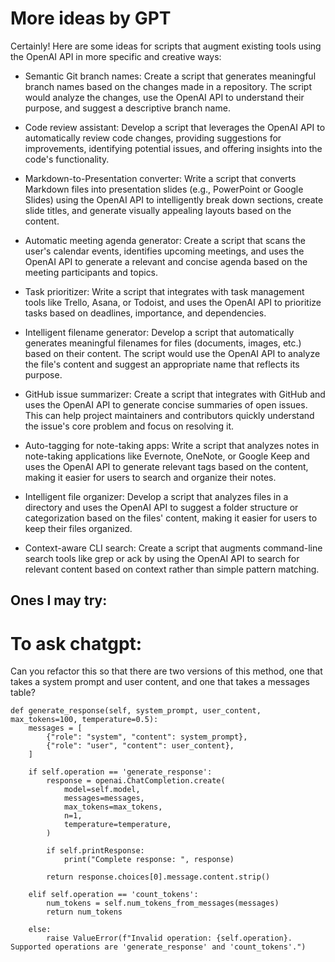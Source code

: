 


# More ideas by GPT
Certainly! Here are some ideas for scripts that augment existing tools using the OpenAI API in more specific and creative ways:

- Semantic Git branch names: Create a script that generates meaningful branch names based on the changes made in a repository. The script would analyze the changes, use the OpenAI API to understand their purpose, and suggest a descriptive branch name.

- Code review assistant: Develop a script that leverages the OpenAI API to automatically review code changes, providing suggestions for improvements, identifying potential issues, and offering insights into the code's functionality.

- Markdown-to-Presentation converter: Write a script that converts Markdown files into presentation slides (e.g., PowerPoint or Google Slides) using the OpenAI API to intelligently break down sections, create slide titles, and generate visually appealing layouts based on the content.

- Automatic meeting agenda generator: Create a script that scans the user's calendar events, identifies upcoming meetings, and uses the OpenAI API to generate a relevant and concise agenda based on the meeting participants and topics.

- Task prioritizer: Write a script that integrates with task management tools like Trello, Asana, or Todoist, and uses the OpenAI API to prioritize tasks based on deadlines, importance, and dependencies.

- Intelligent filename generator: Develop a script that automatically generates meaningful filenames for files (documents, images, etc.) based on their content. The script would use the OpenAI API to analyze the file's content and suggest an appropriate name that reflects its purpose.

- GitHub issue summarizer: Create a script that integrates with GitHub and uses the OpenAI API to generate concise summaries of open issues. This can help project maintainers and contributors quickly understand the issue's core problem and focus on resolving it.

- Auto-tagging for note-taking apps: Write a script that analyzes notes in note-taking applications like Evernote, OneNote, or Google Keep and uses the OpenAI API to generate relevant tags based on the content, making it easier for users to search and organize their notes.

- Intelligent file organizer: Develop a script that analyzes files in a directory and uses the OpenAI API to suggest a folder structure or categorization based on the files' content, making it easier for users to keep their files organized.

- Context-aware CLI search: Create a script that augments command-line search tools like grep or ack by using the OpenAI API to search for relevant content based on context rather than simple pattern matching.

## Ones I may try:



# To ask chatgpt:

Can you refactor this so that there are two versions of this method, one that takes a system prompt and user content, and one that takes a messages table?

    def generate_response(self, system_prompt, user_content, max_tokens=100, temperature=0.5):
        messages = [
            {"role": "system", "content": system_prompt},
            {"role": "user", "content": user_content},
        ]

        if self.operation == 'generate_response':
            response = openai.ChatCompletion.create(
                model=self.model,
                messages=messages,
                max_tokens=max_tokens,
                n=1,
                temperature=temperature,
            )

            if self.printResponse:
                print("Complete response: ", response)

            return response.choices[0].message.content.strip()

        elif self.operation == 'count_tokens':
            num_tokens = self.num_tokens_from_messages(messages)
            return num_tokens

        else:
            raise ValueError(f"Invalid operation: {self.operation}. Supported operations are 'generate_response' and 'count_tokens'.")